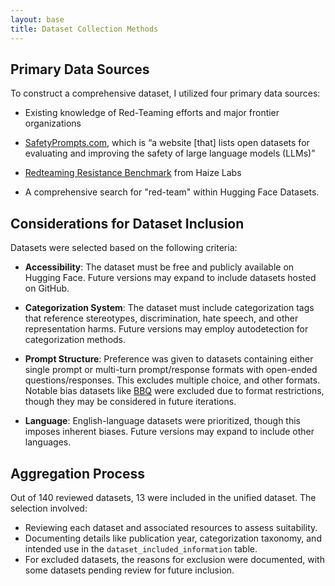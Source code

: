 ```yaml
---
layout: base
title: Dataset Collection Methods
---
```

## Primary Data Sources
To construct a comprehensive dataset, I utilized four primary data sources:
- Existing knowledge of Red-Teaming efforts and major frontier organizations
  
- [SafetyPrompts.com](https://safetyprompts.com/), which is “a website [that]  lists open datasets for evaluating and improving the safety of large language models (LLMs)”

- [Redteaming Resistance Benchmark](https://huggingface.co/spaces/HaizeLabs/red-teaming-resistance-benchmark) from Haize Labs

- A comprehensive search for "red-team" within Hugging Face Datasets.

## Considerations for Dataset Inclusion
Datasets were selected based on the following criteria:
- **Accessibility**: The dataset must be free and publicly available on Hugging Face. Future versions may expand to include datasets hosted on GitHub.
  
- **Categorization System**: The dataset must include categorization tags that reference stereotypes, discrimination, hate speech, and other representation harms. Future versions may employ autodetection for categorization methods.
  
- **Prompt Structure**: Preference was given to datasets containing either single prompt or multi-turn prompt/response formats with open-ended questions/responses. This excludes multiple choice, and other formats. Notable bias datasets like [BBQ](https://arxiv.org/abs/2110.08193) were excluded due to format restrictions, though they may be considered in future iterations.

- **Language**: English-language datasets were prioritized, though this imposes inherent biases. Future versions may expand to include other languages.
  
## Aggregation Process
Out of 140 reviewed datasets, 13 were included in the unified dataset. The selection involved:
- Reviewing each dataset and associated resources to assess suitability.
- Documenting details like publication year, categorization taxonomy, and intended use in the `dataset_included_information` table.
- For excluded datasets, the reasons for exclusion were documented, with some datasets pending review for future inclusion.




